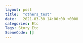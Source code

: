 ```yaml
---
layout: post
title:  "others_test"
date:   2021-03-30 14:00:00 +0000
categories: Etc
Tags: Story Etc
SceneCode: []
---
```

